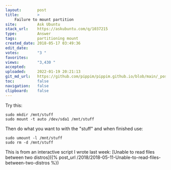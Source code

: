 ```yaml
---
layout:       post
title:        >
    Failure to mount partition
site:         Ask Ubuntu
stack_url:    https://askubuntu.com/q/1037215
type:         Answer
tags:         partitioning mount
created_date: 2018-05-17 03:49:36
edit_date:    
votes:        "3 "
favorites:    
views:        "3,430 "
accepted:     
uploaded:     2022-01-19 20:21:13
git_md_url:   https://github.com/pippim/pippim.github.io/blob/main/_posts/2018/2018-05-17-Failure-to-mount-partition.md
toc:          false
navigation:   false
clipboard:    false
---
```


Try this:

``` 
sudo mkdir /mnt/stuff
sudo mount -t auto /dev/sda1 /mnt/stuff
```

Then do what you want to with the "stuff" and when finished use:

``` 
sudo umount -l /mnt/stuff
sudo rm -d /mnt/stuff
```

This is from an interactive script I wrote last week: [Unable to read files between two distros]({% post_url /2018/2018-05-11-Unable-to-read-files-between-two-distros %})
